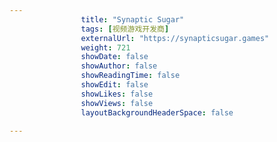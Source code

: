 ---
                title: "Synaptic Sugar"
                tags: [视频游戏开发商]
                externalUrl: "https://synapticsugar.games"
                weight: 721
                showDate: false
                showAuthor: false
                showReadingTime: false
                showEdit: false
                showLikes: false
                showViews: false
                layoutBackgroundHeaderSpace: false
                ---

